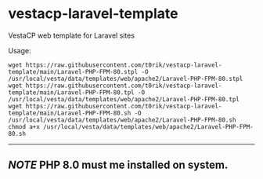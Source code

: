 # vestacp-laravel-template
VestaCP web template for Laravel sites

Usage:

```
wget https://raw.githubusercontent.com/t0rik/vestacp-laravel-template/main/Laravel-PHP-FPM-80.stpl -O /usr/local/vesta/data/templates/web/apache2/Laravel-PHP-FPM-80.stpl
wget https://raw.githubusercontent.com/t0rik/vestacp-laravel-template/main/Laravel-PHP-FPM-80.tpl -O /usr/local/vesta/data/templates/web/apache2/Laravel-PHP-FPM-80.tpl
wget https://raw.githubusercontent.com/t0rik/vestacp-laravel-template/main/Laravel-PHP-FPM-80.sh -O /usr/local/vesta/data/templates/web/apache2/Laravel-PHP-FPM-80.sh
chmod a+x /usr/local/vesta/data/templates/web/apache2/Laravel-PHP-FPM-80.sh
```
---
***NOTE***
PHP 8.0 must me installed on system.
---
